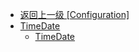 - [返回上一级 [Configuration]](zh-CN/OnlineFunctions/OnlineMonitor/Configuration/)
- [TimeDate](zh-CN/OnlineFunctions/OnlineMonitor/Configuration/TimeDate/)
  - [TimeDate](zh-CN/OnlineFunctions/OnlineMonitor/Configuration/TimeDate/TimeDate.md)
